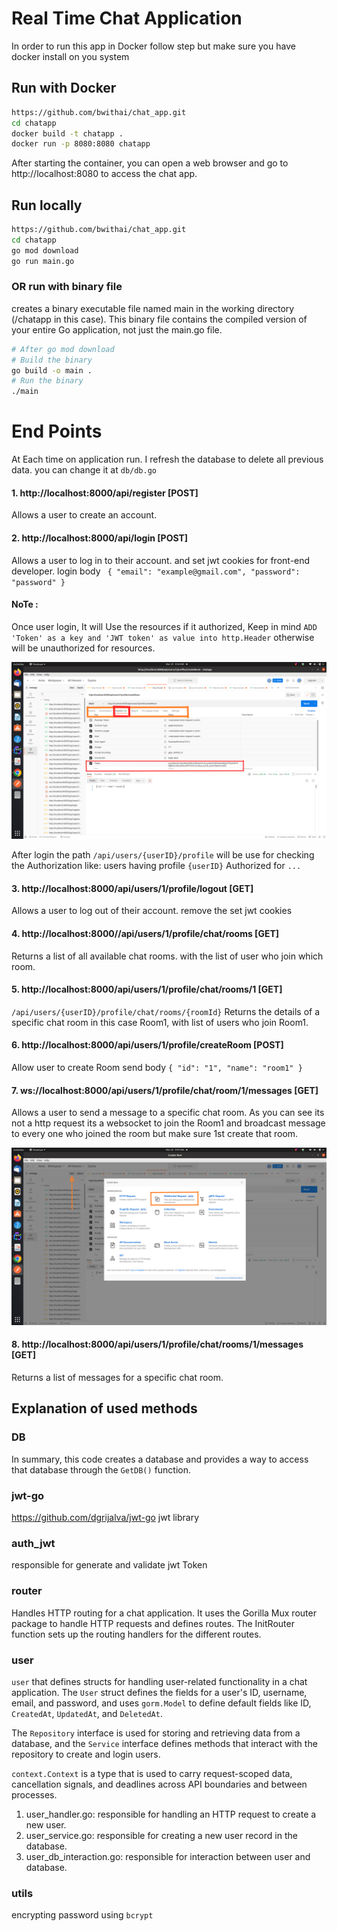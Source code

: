 # Real Time Chat Application

In order to run this app in Docker follow step but make sure you have docker install on you system

## Run with Docker
```bash
https://github.com/bwithai/chat_app.git
cd chatapp
docker build -t chatapp .
docker run -p 8080:8080 chatapp
```
After starting the container, you can open a web browser and go to http://localhost:8080 to access the chat app.

## Run locally
```bash
https://github.com/bwithai/chat_app.git
cd chatapp
go mod download
go run main.go
```
### OR run with binary file 
creates a binary executable file named main in the working directory (/chatapp in this case). This binary file contains the compiled version of your entire Go application, not just the main.go file.
```bash
# After go mod download
# Build the binary
go build -o main .
# Run the binary
./main
```
# End Points
At Each time on application run. I refresh the database to delete all previous data. you can change it at `db/db.go`
#### 1. http://localhost:8000/api/register [POST]
Allows a user to create an account.

#### 2. http://localhost:8000/api/login [POST]
Allows a user to log in to their account. and set jwt cookies for front-end developer. login body ` {
"email": "example@gmail.com",
"password": "password"
}`

#### NoTe :
Once user login, It will Use the resources if it authorized, Keep in mind `ADD 'Token' as a key and 'JWT token' as value into http.Header` otherwise will be unauthorized for resources.

![how to add token](img/Token.png)

After login the path `/api/users/{userID}/profile` will be use for checking the Authorization like: users having profile `{userID}` Authorized for `...`

#### 3. http://localhost:8000/api/users/1/profile/logout [GET]
Allows a user to log out of their account. remove the set jwt cookies

#### 4. http://localhost:8000//api/users/1/profile/chat/rooms [GET]
Returns a list of all available chat rooms. with the list of user who join which room.

#### 5. http://localhost:8000/api/users/1/profile/chat/rooms/1 [GET]
`/api/users/{userID}/profile/chat/rooms/{roomId}` Returns the details of a specific chat room in this case Room1, with list of users who join Room1.

#### 6. http://localhost:8000/api/users/1/profile/createRoom [POST]
Allow user to create Room send body `{
"id": "1",
"name": "room1"
}`

#### 7. ws://localhost:8000/api/users/1/profile/chat/room/1/messages [GET]
Allows a user to send a message to a specific chat room. As you can see its not a http request its a websocket to join the Room1 and broadcast message to every one who joined the room but make sure 1st create that room.

![how to call websocket through postman](img/ws.png)

#### 8. http://localhost:8000/api/users/1/profile/chat/rooms/1/messages [GET]
Returns a list of messages for a specific chat room.

## Explanation of used methods
### DB
In summary, this code creates a database and provides a way to access that database through the `GetDB()` function.


### jwt-go
https://github.com/dgrijalva/jwt-go jwt library


### auth_jwt
responsible for generate and validate jwt Token


### router
Handles HTTP routing for a chat application. It uses the Gorilla Mux router package to handle HTTP requests and defines 
routes. The InitRouter function sets up the routing handlers for the different routes.


### user
`user` that defines structs for handling user-related functionality in a chat application. The `User` struct defines the
fields for a user's ID, username, email, and password, and uses `gorm.Model` to define default fields like ID, `CreatedAt`,
`UpdatedAt`, and `DeletedAt`.

The `Repository` interface is used for storing and retrieving data from a database, and the `Service` interface defines 
methods that interact with the repository to create and login users.

`context.Context` is a type that is used to carry request-scoped data, cancellation signals, and deadlines across 
API boundaries and between processes.

1. user_handler.go: responsible for handling an HTTP request to create a new user.
2. user_service.go: responsible for creating a new user record in the database. 
3. user_db_interaction.go: responsible for interaction between user and database.


### utils
encrypting password using `bcrypt`
